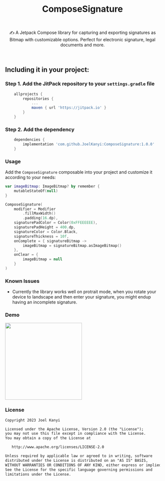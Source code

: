 <h1 align="center">ComposeSignature</h1></br>

<p align="center">
✍️ A Jetpack Compose library for capturing and exporting signatures as Bitmap with customizable options. Perfect for electronic signature, legal documents and more.
</p>
</br>

## Including it in your project:

### Step 1. Add the JitPack repository to your `settings.gradle` file
```gradle
    allprojects {
        repositories {
            ...
            maven { url 'https://jitpack.io' }
        }
    }
```

### Step 2. Add the dependency
```gradle
    dependencies {
        implementation 'com.github.JoelKanyi:ComposeSignature:1.0.0'
    }
```

### Usage
Add the `ComposeSignature` composable into your project and customize it according to your needs:
```kotlin
var imageBitmap: ImageBitmap? by remember {
    mutableStateOf(null)
}

ComposeSignature(
    modifier = Modifier
        .fillMaxWidth()
        .padding(16.dp),
    signaturePadColor = Color(0xFFEEEEEE),
    signaturePadHeight = 400.dp,
    signatureColor = Color.Black,
    signatureThickness = 10f,
    onComplete = { signatureBitmap ->
        imageBitmap = signatureBitmap.asImageBitmap()
    },
    onClear = {
        imageBitmap = null
    }
)
```

### Known Issues
- Currently the library works well on protrait mode, when you rotate your device to landscape and then enter your signature, you might endup having an incomplete signature.

### Demo
<img src="demo/demo.gif" width="250"/>
</br>

### License
```xml
Copyright 2023 Joel Kanyi

Licensed under the Apache License, Version 2.0 (the "License");
you may not use this file except in compliance with the License.
You may obtain a copy of the License at

   http://www.apache.org/licenses/LICENSE-2.0

Unless required by applicable law or agreed to in writing, software
distributed under the License is distributed on an "AS IS" BASIS,
WITHOUT WARRANTIES OR CONDITIONS OF ANY KIND, either express or implied.
See the License for the specific language governing permissions and
limitations under the License.
```
